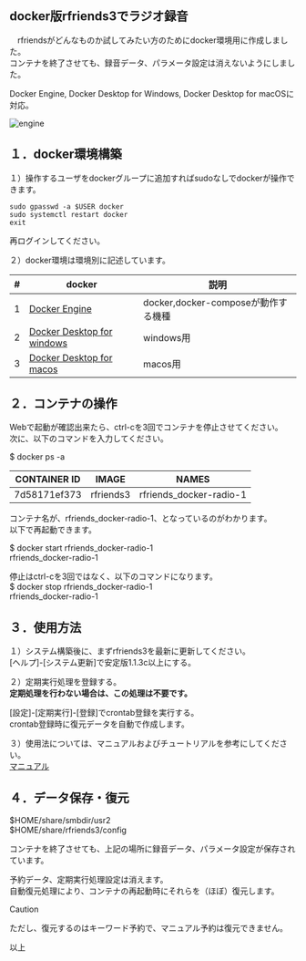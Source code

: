 ## docker版rfriends3でラジオ録音  
   
　rfriendsがどんなものか試してみたい方のためにdocker環境用に作成しました。  
 コンテナを終了させても、録音データ、パラメータ設定は消えないようにしました。  
   
 Docker Engine, Docker Desktop for Windows, Docker Desktop for macOSに対応。  
  
![engine](https://github.com/user-attachments/assets/2d6ffc34-7771-438e-9057-0cf7ccb93a28)
  
## １．docker環境構築
    
１）操作するユーザをdockerグループに追加すればsudoなしでdockerが操作できます。  
```
sudo gpasswd -a $USER docker  
sudo systemctl restart docker  
exit  
```
再ログインしてください。  
  
２）docker環境は環境別に記述しています。  

|#|docker|説明|  
|---|---|---|  
|1|[Docker Engine](docker_engine.md)|docker,docker-composeが動作する機種|  
|2|[Docker Desktop for windows](docker_windows.md)|windows用|  
|3|[Docker Desktop for macos](docker_macos.md)|macos用|  
    
## ２．コンテナの操作  
  
Webで起動が確認出来たら、ctrl-cを3回でコンテナを停止させてください。  
次に、以下のコマンドを入力してください。  
  
$ docker ps -a  
  

|CONTAINER ID   |IMAGE       |NAMES|  
|---|---|---|  
|7d58171ef373   |rfriends3   |rfriends_docker-radio-1 | 
  
コンテナ名が、rfriends_docker-radio-1、となっているのがわかります。  
以下で再起動できます。  
  
$ docker start rfriends_docker-radio-1  
rfriends_docker-radio-1  
  
停止はctrl-cを3回ではなく、以下のコマンドになります。  
$ docker stop rfriends_docker-radio-1  
rfriends_docker-radio-1  

## ３．使用方法
  
１）システム構築後に、まずrfriends3を最新に更新してください。  
[ヘルプ]-[システム更新]で安定版1.1.3c以上にする。 
 
２）定期実行処理を登録する。  
**定期処理を行わない場合は、この処理は不要です。**  
  
[設定]-[定期実行]-[登録]でcrontab登録を実行する。  
crontab登録時に復元データを自動で作成します。  
  
３）使用法については、マニュアルおよびチュートリアルを参考にしてください。  
[マニュアル](https://github.com/rfriends/rfriends/blob/gh-pages/manual/index.md)  
  
## ４．データ保存・復元  
  
$HOME/share/smbdir/usr2  
$HOME/share/rfriends3/config  
  
コンテナを終了させても、上記の場所に録音データ、パラメータ設定が保存されています。 
  
予約データ、定期実行処理設定は消えます。  
自動復元処理により、コンテナの再起動時にそれらを（ほぼ）復元します。

> [!CAUTION]  
> ただし、復元するのはキーワード予約で、マニュアル予約は復元できません。  

   
  
以上  
  
  
  
